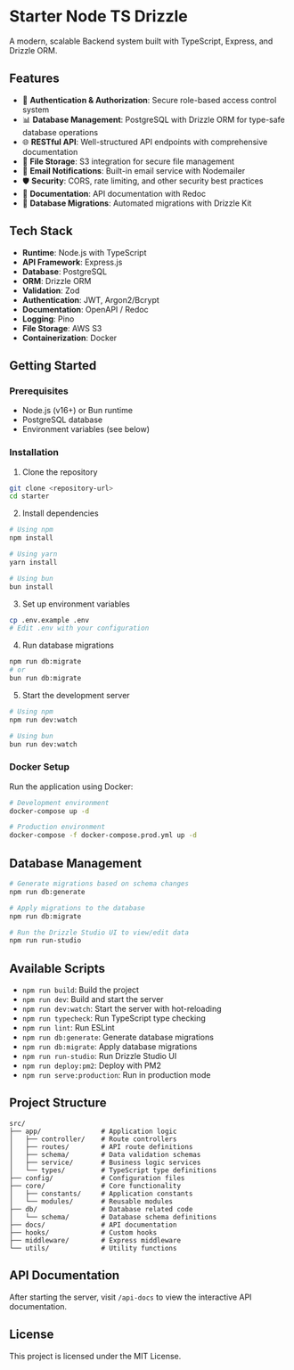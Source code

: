 # Starter Node TS Drizzle

A modern, scalable Backend system built with TypeScript, Express, and Drizzle ORM.

## Features

- 🔐 **Authentication & Authorization**: Secure role-based access control system
- 📊 **Database Management**: PostgreSQL with Drizzle ORM for type-safe database operations
- 🌐 **RESTful API**: Well-structured API endpoints with comprehensive documentation
- 📁 **File Storage**: S3 integration for secure file management
- 📧 **Email Notifications**: Built-in email service with Nodemailer
- 🛡️ **Security**: CORS, rate limiting, and other security best practices
- 📝 **Documentation**: API documentation with Redoc
- 🔄 **Database Migrations**: Automated migrations with Drizzle Kit

## Tech Stack

- **Runtime**: Node.js with TypeScript
- **API Framework**: Express.js
- **Database**: PostgreSQL
- **ORM**: Drizzle ORM
- **Validation**: Zod
- **Authentication**: JWT, Argon2/Bcrypt
- **Documentation**: OpenAPI / Redoc
- **Logging**: Pino
- **File Storage**: AWS S3
- **Containerization**: Docker

## Getting Started

### Prerequisites

- Node.js (v16+) or Bun runtime
- PostgreSQL database
- Environment variables (see below)

### Installation

1. Clone the repository

```bash
git clone <repository-url>
cd starter
```

2. Install dependencies

```bash
# Using npm
npm install

# Using yarn
yarn install

# Using bun
bun install
```

3. Set up environment variables

```bash
cp .env.example .env
# Edit .env with your configuration
```

4. Run database migrations

```bash
npm run db:migrate
# or
bun run db:migrate
```

5. Start the development server

```bash
# Using npm
npm run dev:watch

# Using bun
bun run dev:watch
```

### Docker Setup

Run the application using Docker:

```bash
# Development environment
docker-compose up -d

# Production environment
docker-compose -f docker-compose.prod.yml up -d
```

## Database Management

```bash
# Generate migrations based on schema changes
npm run db:generate

# Apply migrations to the database
npm run db:migrate

# Run the Drizzle Studio UI to view/edit data
npm run run-studio
```

## Available Scripts

- `npm run build`: Build the project
- `npm run dev`: Build and start the server
- `npm run dev:watch`: Start the server with hot-reloading
- `npm run typecheck`: Run TypeScript type checking
- `npm run lint`: Run ESLint
- `npm run db:generate`: Generate database migrations
- `npm run db:migrate`: Apply database migrations
- `npm run run-studio`: Run Drizzle Studio UI
- `npm run deploy:pm2`: Deploy with PM2
- `npm run serve:production`: Run in production mode

## Project Structure

```
src/
├── app/               # Application logic
│   ├── controller/    # Route controllers
│   ├── routes/        # API route definitions
│   ├── schema/        # Data validation schemas
│   ├── service/       # Business logic services
│   └── types/         # TypeScript type definitions
├── config/            # Configuration files
├── core/              # Core functionality
│   ├── constants/     # Application constants
│   └── modules/       # Reusable modules
├── db/                # Database related code
│   └── schema/        # Database schema definitions
├── docs/              # API documentation
├── hooks/             # Custom hooks
├── middleware/        # Express middleware
└── utils/             # Utility functions
```

## API Documentation

After starting the server, visit `/api-docs` to view the interactive API documentation.

## License

This project is licensed under the MIT License.
